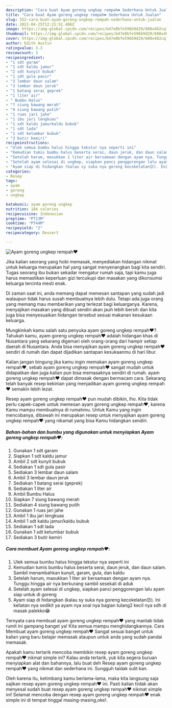 ```yaml
---
description: "Cara buat Ayam goreng ungkep rempah❤️ Sederhana Untuk Jualan"
title: "Cara buat Ayam goreng ungkep rempah❤️ Sederhana Untuk Jualan"
slug: 552-cara-buat-ayam-goreng-ungkep-rempah-sederhana-untuk-jualan
date: 2021-04-25T12:21:51.486Z
image: https://img-global.cpcdn.com/recipes/b47e0bfe596b9d29/680x482cq70/ayam-goreng-ungkep-rempah❤️-foto-resep-utama.jpg
thumbnail: https://img-global.cpcdn.com/recipes/b47e0bfe596b9d29/680x482cq70/ayam-goreng-ungkep-rempah❤️-foto-resep-utama.jpg
cover: https://img-global.cpcdn.com/recipes/b47e0bfe596b9d29/680x482cq70/ayam-goreng-ungkep-rempah❤️-foto-resep-utama.jpg
author: Edith Austin
ratingvalue: 3.3
reviewcount: 3
recipeingredient:
- "1 sdt garam"
- "1 sdt kaldu jamur"
- "2 sdt kunyit bubuk"
- "1 sdt gula pasir"
- "3 lembar daun salam"
- "3 lembar daun jeruk"
- "1 batang serai geprek"
- "1 liter air"
- " Bumbu Halus"
- "7 siung bawang merah"
- "4 siung bawang putih"
- "1 ruas jari jahe"
- "1 ibu jari lengkuas"
- "1 sdt kaldu jamurkaldu bubuk"
- "1 sdt lada"
- "1 sdt ketumbar bubuk"
- "3 butir kemiri"
recipeinstructions:
- "Ulek semua bumbu halus hingga tekstur nya seperti ini"
- "Kemudian tumis bumbu halus beserta serai, daun jeruk, dan daun salam. Sambil menambahkan kunyit, garam, gula, dan kaldu"
- "Setelah harum, masukkan 1 liter air bersamaan dengan ayam nya. Tunggu hingga air nya berkurang sambil sesekali di aduk"
- "Setelah ayam selesai di ungkep, siapkan panci penggorengan lalu ayam siap untuk di goreng"
- "Ayam siap di hidangkan (kalau sy suka nya goreng kecokelatan😊). Ini keliatan nya sedikit ya ayam nya soal nya bagian tulang2 kecil nya sdh di masak palekko😂"
categories:
- Resep
tags:
- ayam
- goreng
- ungkep

katakunci: ayam goreng ungkep 
nutrition: 184 calories
recipecuisine: Indonesian
preptime: "PT13M"
cooktime: "PT44M"
recipeyield: "2"
recipecategory: Dessert

---
```



![Ayam goreng ungkep rempah❤️](https://img-global.cpcdn.com/recipes/b47e0bfe596b9d29/680x482cq70/ayam-goreng-ungkep-rempah❤️-foto-resep-utama.jpg)

Jika kalian seorang yang hobi memasak, menyediakan hidangan nikmat untuk keluarga merupakan hal yang sangat menyenangkan bagi kita sendiri. Tugas seorang ibu bukan sekadar mengatur rumah saja, tapi kamu juga harus memastikan keperluan gizi tercukupi dan masakan yang dikonsumsi keluarga tercinta mesti enak.

Di zaman  saat ini, anda memang dapat memesan santapan yang sudah jadi walaupun tidak harus susah membuatnya lebih dulu. Tetapi ada juga orang yang memang mau memberikan yang terlezat bagi keluarganya. Karena, menyajikan masakan yang dibuat sendiri akan jauh lebih bersih dan kita juga bisa menyesuaikan hidangan tersebut sesuai makanan kesukaan keluarga. 



Mungkinkah kamu salah satu penyuka ayam goreng ungkep rempah❤️?. Tahukah kamu, ayam goreng ungkep rempah❤️ adalah hidangan khas di Nusantara yang sekarang digemari oleh orang-orang dari hampir setiap daerah di Nusantara. Anda bisa menyajikan ayam goreng ungkep rempah❤️ sendiri di rumah dan dapat dijadikan santapan kesukaanmu di hari libur.

Kalian jangan bingung jika kamu ingin memakan ayam goreng ungkep rempah❤️, sebab ayam goreng ungkep rempah❤️ sangat mudah untuk didapatkan dan juga kalian pun bisa memasaknya sendiri di rumah. ayam goreng ungkep rempah❤️ dapat dimasak dengan bermacam cara. Sekarang telah banyak resep kekinian yang menjadikan ayam goreng ungkep rempah❤️ semakin lebih lezat.

Resep ayam goreng ungkep rempah❤️ pun mudah dibikin, lho. Kita tidak perlu capek-capek untuk memesan ayam goreng ungkep rempah❤️, karena Kamu mampu membuatnya di rumahmu. Untuk Kamu yang ingin mencobanya, dibawah ini merupakan resep untuk menyajikan ayam goreng ungkep rempah❤️ yang nikamat yang bisa Kamu hidangkan sendiri.

<!--inarticleads1-->

##### Bahan-bahan dan bumbu yang digunakan untuk menyiapkan Ayam goreng ungkep rempah❤️:

1. Gunakan 1 sdt garam
1. Siapkan 1 sdt kaldu jamur
1. Ambil 2 sdt kunyit bubuk
1. Sediakan 1 sdt gula pasir
1. Sediakan 3 lembar daun salam
1. Ambil 3 lembar daun jeruk
1. Sediakan 1 batang serai (geprek)
1. Sediakan 1 liter air
1. Ambil  Bumbu Halus
1. Siapkan 7 siung bawang merah
1. Sediakan 4 siung bawang putih
1. Gunakan 1 ruas jari jahe
1. Ambil 1 ibu jari lengkuas
1. Ambil 1 sdt kaldu jamur/kaldu bubuk
1. Sediakan 1 sdt lada
1. Gunakan 1 sdt ketumbar bubuk
1. Sediakan 3 butir kemiri




<!--inarticleads2-->

##### Cara membuat Ayam goreng ungkep rempah❤️:

1. Ulek semua bumbu halus hingga tekstur nya seperti ini
1. Kemudian tumis bumbu halus beserta serai, daun jeruk, dan daun salam. Sambil menambahkan kunyit, garam, gula, dan kaldu
1. Setelah harum, masukkan 1 liter air bersamaan dengan ayam nya. Tunggu hingga air nya berkurang sambil sesekali di aduk
1. Setelah ayam selesai di ungkep, siapkan panci penggorengan lalu ayam siap untuk di goreng
1. Ayam siap di hidangkan (kalau sy suka nya goreng kecokelatan😊). Ini keliatan nya sedikit ya ayam nya soal nya bagian tulang2 kecil nya sdh di masak palekko😂




Ternyata cara membuat ayam goreng ungkep rempah❤️ yang mantab tidak rumit ini gampang banget ya! Kita semua mampu menghidangkannya. Cara Membuat ayam goreng ungkep rempah❤️ Sangat sesuai banget untuk kalian yang baru belajar memasak ataupun untuk anda yang sudah pandai memasak.

Apakah kamu tertarik mencoba membikin resep ayam goreng ungkep rempah❤️ nikmat simple ini? Kalau anda tertarik, yuk kita segera buruan menyiapkan alat dan bahannya, lalu buat deh Resep ayam goreng ungkep rempah❤️ yang nikmat dan sederhana ini. Sungguh taidak sulit kan. 

Oleh karena itu, ketimbang kamu berlama-lama, maka kita langsung saja sajikan resep ayam goreng ungkep rempah❤️ ini. Pasti kalian tiidak akan menyesal sudah buat resep ayam goreng ungkep rempah❤️ nikmat simple ini! Selamat mencoba dengan resep ayam goreng ungkep rempah❤️ enak simple ini di tempat tinggal masing-masing,oke!.

